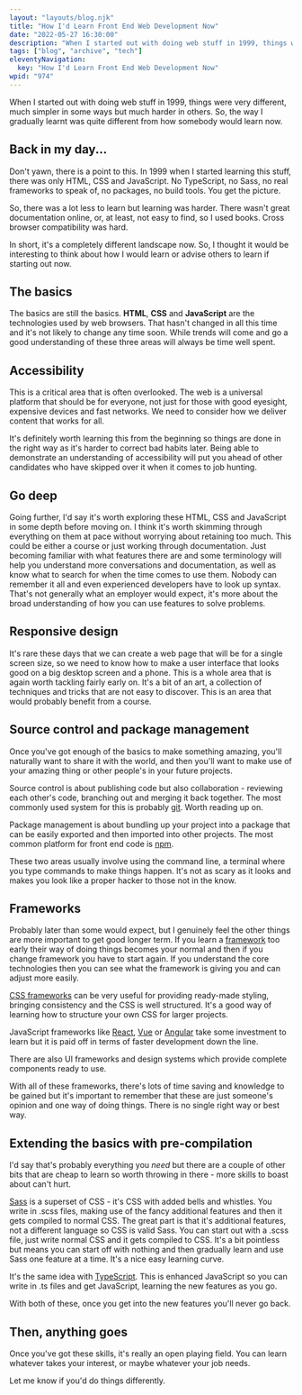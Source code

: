 ```yaml
---
layout: "layouts/blog.njk"
title: "How I'd Learn Front End Web Development Now"
date: "2022-05-27 16:30:00"
description: "When I started out with doing web stuff in 1999, things were very different, much simpler in some ways but much harder in others"
tags: ["blog", "archive", "tech"]
eleventyNavigation:
  key: "How I'd Learn Front End Web Development Now"
wpid: "974"
---
```


<!-- wp:paragraph -->
<p>When I started out with doing web stuff in 1999, things were very different, much simpler in some ways but much harder in others. So, the way I gradually learnt was quite different from how somebody would learn now.</p>
<!-- /wp:paragraph -->

<!-- wp:heading -->
<h2>Back in my day...</h2>
<!-- /wp:heading -->

<!-- wp:paragraph -->
<p>Don't yawn, there is a point to this. In 1999 when I started learning this stuff, there was only HTML, CSS and JavaScript. No TypeScript, no Sass, no real frameworks to speak of, no packages, no build tools. You get the picture.</p>
<!-- /wp:paragraph -->

<!-- wp:paragraph -->
<p>So, there was a lot less to learn but learning was harder. There wasn't great documentation online, or, at least, not easy to find, so I used books. Cross browser compatibility was hard.</p>
<!-- /wp:paragraph -->

<!-- wp:paragraph -->
<p>In short, it's a completely different landscape now. So, I thought it would be interesting to think about how I would learn or advise others to learn if starting out now.</p>
<!-- /wp:paragraph -->

<!-- wp:heading -->
<h2>The basics</h2>
<!-- /wp:heading -->

<!-- wp:paragraph -->
<p>The basics are still the basics. <strong>HTML</strong>, <strong>CSS</strong> and <strong>JavaScript</strong> are the technologies used by web browsers. That hasn't changed in all this time and it's not likely to change any time soon. While trends will come and go a good understanding of these three areas will always be time well spent.</p>
<!-- /wp:paragraph -->

<!-- wp:heading -->
<h2>Accessibility</h2>
<!-- /wp:heading -->

<!-- wp:paragraph -->
<p>This is a critical area that is often overlooked. The web is a universal platform that should be for everyone, not just for those with good eyesight, expensive devices and fast networks. We need to consider how we deliver content that works for all.</p>
<!-- /wp:paragraph -->

<!-- wp:paragraph -->
<p>It's definitely worth learning this from the beginning so things are done in the right way as it's harder to correct bad habits later. Being able to demonstrate an understanding of accessibility will put you ahead of other candidates who have skipped over it when it comes to job hunting.</p>
<!-- /wp:paragraph -->

<!-- wp:heading -->
<h2>Go deep</h2>
<!-- /wp:heading -->

<!-- wp:paragraph -->
<p>Going further, I'd say it's worth exploring these HTML, CSS and JavaScript in some depth before moving on. I think it's worth skimming through everything on them at pace without worrying about retaining too much. This could be either a course or just working through documentation. Just becoming familiar with what features there are and some terminology will help you understand more conversations and documentation, as well as know what to search for when the time comes to use them. Nobody can remember it all and even experienced developers have to look up syntax. That's not generally what an employer would expect, it's more about the broad understanding of how you can use features to solve problems.</p>
<!-- /wp:paragraph -->

<!-- wp:heading -->
<h2>Responsive design</h2>
<!-- /wp:heading -->

<!-- wp:paragraph -->
<p>It's rare these days that we can create a web page that will be for a single screen size, so we need to know how to make a user interface that looks good on a big desktop screen and a phone. This is a whole area that is again worth tackling fairly early on. It's a bit of an art, a collection of techniques and tricks that are not easy to discover. This is an area that would probably benefit from a course.</p>
<!-- /wp:paragraph -->

<!-- wp:heading -->
<h2>Source control and package management</h2>
<!-- /wp:heading -->

<!-- wp:paragraph -->
<p>Once you've got enough of the basics to make something amazing, you'll naturally want to share it with the world, and then you'll want to make use of your amazing thing or other people's in your future projects.</p>
<!-- /wp:paragraph -->

<!-- wp:paragraph -->
<p>Source control is about publishing code but also collaboration - reviewing each other's code, branching out and merging it back together. The most commonly used system for this is probably <a href="https://git-scm.com/" target="_blank" rel="noreferrer noopener">git</a>. Worth reading up on.</p>
<!-- /wp:paragraph -->

<!-- wp:paragraph -->
<p>Package management is about bundling up your project into a package that can be easily exported and then imported into other projects. The most common platform for front end code is <a href="https://www.npmjs.com/" target="_blank" rel="noreferrer noopener" title="npm">npm</a>.</p>
<!-- /wp:paragraph -->

<!-- wp:paragraph -->
<p>These two areas usually involve using the command line, a terminal where you type commands to make things happen. It's not as scary as it looks and makes you look like a proper hacker to those not in the know.</p>
<!-- /wp:paragraph -->

<!-- wp:heading -->
<h2>Frameworks</h2>
<!-- /wp:heading -->

<!-- wp:paragraph -->
<p>Probably later than some would expect, but I genuinely feel the other things are more important to get good longer term. If you learn a <a href="https://chrissmith.xyz/when-to-reach-for-a-framework-and-when-not-to/" target="_blank" rel="noreferrer noopener">framework</a> too early their way of doing things becomes your normal and then if you change framework you have to start again. If you understand the core technologies then you can see what the framework is giving you and can adjust more easily.</p>
<!-- /wp:paragraph -->

<!-- wp:paragraph -->
<p><a href="https://chrissmith.xyz/why-its-still-worth-learning-bootstrap/" target="_blank" rel="noreferrer noopener">CSS frameworks</a> can be very useful for providing ready-made styling, bringing consistency and the CSS is well structured. It's a good way of learning how to structure your own CSS for larger projects.</p>
<!-- /wp:paragraph -->

<!-- wp:paragraph -->
<p>JavaScript frameworks like <a href="https://reactjs.org/" target="_blank" rel="noreferrer noopener">React</a>, <a href="https://vuejs.org/" target="_blank" rel="noreferrer noopener">Vue</a> or <a href="https://angular.io/" target="_blank" rel="noreferrer noopener">Angular</a> take some investment to learn but it is paid off in terms of faster development down the line.</p>
<!-- /wp:paragraph -->

<!-- wp:paragraph -->
<p>There are also UI frameworks and design systems which provide complete components ready to use.</p>
<!-- /wp:paragraph -->

<!-- wp:paragraph -->
<p>With all of these frameworks, there's lots of time saving and knowledge to be gained but it's important to remember that these are just someone's opinion and one way of doing things. There is no single right way or best way.</p>
<!-- /wp:paragraph -->

<!-- wp:heading -->
<h2>Extending the basics with pre-compilation</h2>
<!-- /wp:heading -->

<!-- wp:paragraph -->
<p>I'd say that's probably everything you <em>need</em> but there are a couple of other bits that are cheap to learn so worth throwing in there - more skills to boast about can't hurt.</p>
<!-- /wp:paragraph -->

<!-- wp:paragraph -->
<p><a href="https://sass-lang.com/" target="_blank" rel="noreferrer noopener">Sass</a> is a superset of CSS - it's CSS with added bells and whistles. You write in .scss files, making use of the fancy additional features and then it gets compiled to normal CSS. The great part is that it's additional features, not a different language so CSS is valid Sass. You can start out with a .scss file, just write normal CSS and it gets compiled to CSS. It's a bit pointless but means you can start off with nothing and then gradually learn and use Sass one feature at a time. It's a nice easy learning curve.</p>
<!-- /wp:paragraph -->

<!-- wp:paragraph -->
<p>It's the same idea with <a href="https://www.typescriptlang.org/" target="_blank" rel="noreferrer noopener">TypeScript</a>. This is enhanced JavaScript so you can write in .ts files and get JavaScript, learning the new features as you go.</p>
<!-- /wp:paragraph -->

<!-- wp:paragraph -->
<p>With both of these, once you get into the new features you'll never go back.</p>
<!-- /wp:paragraph -->

<!-- wp:heading -->
<h2>Then, anything goes</h2>
<!-- /wp:heading -->

<!-- wp:paragraph -->
<p>Once you've got these skills, it's really an open playing field. You can learn whatever takes your interest, or maybe whatever your job needs.</p>
<!-- /wp:paragraph -->

<!-- wp:paragraph -->
<p>Let me know if you'd do things differently.</p>
<!-- /wp:paragraph -->
